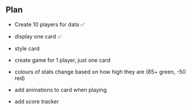 ## Plan

- Create 10 players for data ✅
- display one card ✅
- style card
- create game for 1 player, just one card

- colours of stats change based on how high they are (85+ green, -50 red)
- add animations to card when playing
- add score tracker
